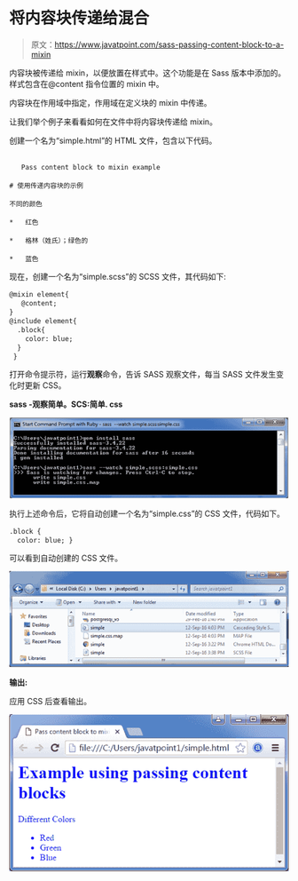 # 将内容块传递给混合

> 原文：<https://www.javatpoint.com/sass-passing-content-block-to-a-mixin>

内容块被传递给 mixin，以便放置在样式中。这个功能是在 Sass 版本中添加的。样式包含在@content 指令位置的 mixin 中。

内容块在作用域中指定，作用域在定义块的 mixin 中传递。

让我们举个例子来看看如何在文件中将内容块传递给 mixin。

创建一个名为“simple.html”的 HTML 文件，包含以下代码。

```

   Pass content block to mixin example

# 使用传递内容块的示例

不同的颜色

*   红色

*   格林（姓氏）；绿色的

*   蓝色

```

现在，创建一个名为“simple.scss”的 SCSS 文件，其代码如下:

```
@mixin element{
   @content;
}
@include element{
  .block{
    color: blue;
  }
 } 

```

打开命令提示符，运行**观察**命令，告诉 SASS 观察文件，每当 SASS 文件发生变化时更新 CSS。

**sass -观察简单。SCS:简单. css**

![Sass Passing content block to mixin1](img/7182c1946d15fb77dc453e9d9c41922a.png)

执行上述命令后，它将自动创建一个名为“simple.css”的 CSS 文件，代码如下。

```
.block {
  color: blue; }  

```

可以看到自动创建的 CSS 文件。

![Sass Passing content block to mixin2](img/1cc7e447e777a02c37eeedb3aad58100.png)

**输出:**

应用 CSS 后查看输出。

![Sass Passing content block to mixin3](img/ba66e2064fb5a47bf77f2cd574719608.png)
